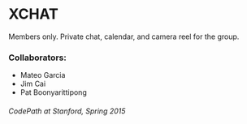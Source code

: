 # XCHAT
Members only. Private chat, calendar, and camera reel for the group.

### Collaborators:
* Mateo Garcia
* Jim Cai
* Pat Boonyarittipong


###### CodePath at Stanford, Spring 2015
